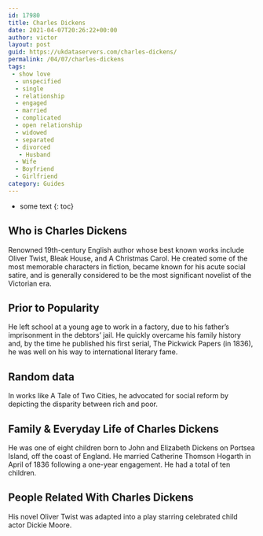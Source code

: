 ```yaml
---
id: 17980
title: Charles Dickens
date: 2021-04-07T20:26:22+00:00
author: victor
layout: post
guid: https://ukdataservers.com/charles-dickens/
permalink: /04/07/charles-dickens
tags:
 - show love
  - unspecified
  - single
  - relationship
  - engaged
  - married
  - complicated
  - open relationship
  - widowed
  - separated
  - divorced
   - Husband
  - Wife
  - Boyfriend
  - Girlfriend
category: Guides
---
```


* some text
{: toc}


## Who is Charles Dickens



Renowned 19th-century English author whose best known works include Oliver Twist, Bleak House, and A Christmas Carol. He created some of the most memorable characters in fiction, became known for his acute social satire, and is generally considered to be the most significant novelist of the Victorian era.

                
                
                
## Prior to Popularity



He left school at a young age to work in a factory, due to his father&#8217;s imprisonment in the debtors&#8217; jail. He quickly overcame his family history and, by the time he published his first serial, The Pickwick Papers (in 1836), he was well on his way to international literary fame.

                
                
                
## Random data



In works like A Tale of Two Cities, he advocated for social reform by depicting the disparity between rich and poor.

                
                
                
## Family & Everyday Life of Charles Dickens



He was one of eight children born to John and Elizabeth Dickens on Portsea Island, off the coast of England. He married Catherine Thomson Hogarth in April of 1836 following a one-year engagement. He had a total of ten children.

                
                
                
## People Related With Charles Dickens



His novel Oliver Twist was adapted into a play starring celebrated child actor Dickie Moore.

                
              
            
          
          
          